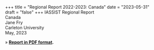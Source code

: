 +++
title = "Regional Report 2022-2023: Canada"
date = "2023-05-31"
draft = "false"
+++
IASSIST Regional Report<br />
Canada<br />
Jane Fry<br />
Carleton University<br />
May, 2023

» **[Report in PDF format](/file/about/canada_regional_report-2022-2023.pdf).**

